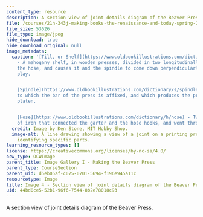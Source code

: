 ```yaml
---
content_type: resource
description: A section view of joint details diagram of the Beaver Press.
file: /courses/21h-343j-making-books-the-renaissance-and-today-spring-2016/44bd0ce552b196f675448b2e78018c93_Image4.jpg
file_size: 53626
file_type: image/jpeg
hide_download: true
hide_download_original: null
image_metadata:
  caption: '[Till, or Shelf](https://www.oldbookillustrations.com/dictionary/t/till)
    - A mahogany shelf, in wooden presses, divided in two longitudinally, that clasps
    the hose, and causes it and the spindle to come down perpendicularly without any
    play.


    [Spindle](https://www.oldbookillustrations.com/dictionary/s/spindle) - The screw
    to which the bar of the press is affixed, and which produces the pressure on the
    platen.


    [Hose](https://www.oldbookillustrations.com/dictionary/h/hose) - Two upright bars
    of iron that connected the garter and the hose hooks, and went through the till.'
  credit: Image by Ken Stone, MIT Hobby Shop.
  image-alt: A line drawing showing a view of a joint on a printing press,  with words
    identifying specific parts.
learning_resource_types: []
license: https://creativecommons.org/licenses/by-nc-sa/4.0/
ocw_type: OCWImage
parent_title: Image Gallery I - Making the Beaver Press
parent_type: CourseSection
parent_uid: d5eb05af-c075-0701-5694-f196e945a11c
resourcetype: Image
title: Image 4 - Section view of joint details diagram of the Beaver Press
uid: 44bd0ce5-52b1-96f6-7544-8b2e78018c93
---
```

A section view of joint details diagram of the Beaver Press.